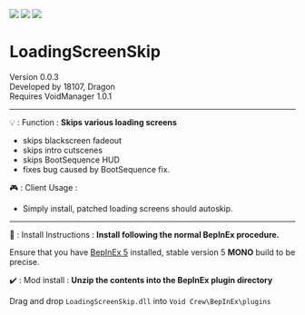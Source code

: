 [![](https://img.shields.io/badge/-Void_Crew_Modding_Team-111111?style=just-the-label&logo=github&labelColor=24292f)](https://github.com/Void-Crew-Modding-Team)
![](https://img.shields.io/badge/Game%20Version-0.25.1-111111?style=flat&labelColor=24292f&color=111111)
[![](https://img.shields.io/discord/1180651062550593536.svg?&logo=discord&logoColor=ffffff&style=flat&label=Discord&labelColor=24292f&color=111111)](https://discord.gg/g2u5wpbMGu "Void Crew Modding Discord")

# LoadingScreenSkip

Version 0.0.3  
Developed by 18107, Dragon  
Requires VoidManager 1.0.1

---------------------

💡 : Function : **Skips various loading screens**
- skips blackscreen fadeout
- skips intro cutscenes
- skips BootSequence HUD
- fixes bug caused by BootSequence fix.

🎮 : Client Usage :

- Simply install, patched loading screens should autoskip.

---------------------

🔧 : Install Instructions : **Install following the normal BepInEx procedure.**

Ensure that you have [BepInEx 5](https://thunderstore.io/c/void-crew/p/BepInEx/BepInExPack/) installed, stable version 5 **MONO** build to be precise.

✔️ : Mod install : **Unzip the contents into the BepInEx plugin directory**

Drag and drop `LoadingScreenSkip.dll` into `Void Crew\BepInEx\plugins`
